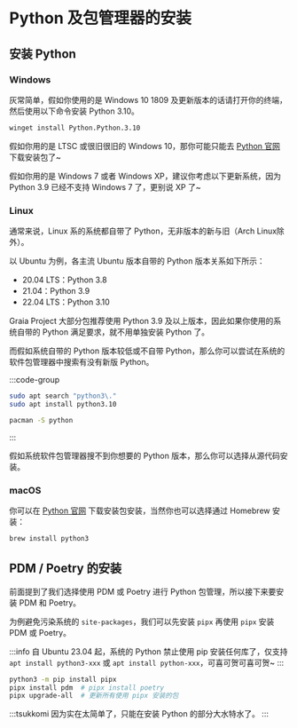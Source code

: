 # Python 及包管理器的安装

## 安装 Python

### Windows

灰常简单，假如你使用的是 Windows 10 1809 及更新版本的话请打开你的终端，然后使用以下命令安装
Python 3.10。

```bash
winget install Python.Python.3.10
```

假如你用的是 LTSC 或很旧很旧的 Windows 10，那你可能只能去
[Python 官网](https://www.python.org/) 下载安装包了~

假如你用的是 Windows 7 或者 Windows XP，建议你考虑以下更新系统，因为
Python 3.9 已经不支持 Windows 7 了，更别说 XP 了~

### Linux

通常来说，Linux 系的系统都自带了 Python，无非版本的新与旧（Arch Linux除外）。

以 Ubuntu 为例，各主流 Ubuntu 版本自带的 Python 版本关系如下所示：

- 20.04 LTS：Python 3.8
- 21.04：Python 3.9
- 22.04 LTS：Python 3.10

Graia Project 大部分包推荐使用 Python 3.9 及以上版本，因此如果你使用的系统自带的
Python 满足要求，就不用单独安装 Python 了。

而假如系统自带的 Python 版本较低或不自带 Python，那么你可以尝试在系统的软件包管理器中搜索有没有新版
Python。

:::code-group

```bash [Ubuntu]
sudo apt search "python3\."
sudo apt install python3.10
```

```bash [Arch Linux]
pacman -S python
```

:::

假如系统软件包管理器搜不到你想要的 Python 版本，那么你可以选择从源代码安装。

### macOS

你可以在 [Python 官网](https://www.python.org/)
下载安装包安装，当然你也可以选择通过 Homebrew 安装：

```bash
brew install python3
```

## PDM / Poetry 的安装

前面提到了我们选择使用 PDM 或 Poetry 进行 Python 包管理，所以接下来要安装 PDM 和 Poetry。

为例避免污染系统的 `site-packages`，我们可以先安装 `pipx` 再使用 `pipx` 安装 PDM 或 Poetry。

:::info
自 Ubuntu 23.04 起，系统的 Python 禁止使用 pip 安装任何库了，仅支持
`apt install python3-xxx` 或 `apt install python-xxx`，可喜可贺可喜可贺~
:::

```bash
python3 -m pip install pipx
pipx install pdm  # pipx install poetry
pipx upgrade-all  # 更新所有使用 pipx 安装的包
```

:::tsukkomi
因为实在太简单了，只能在安装 Python 的部分大水特水了。
:::
